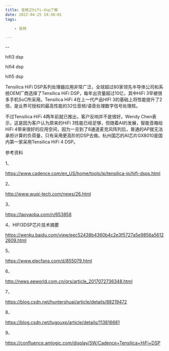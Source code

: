 ```yaml
---
title: 音频之hifi-dsp了解
date: 2022-04-25 19:38:01
tags:

	- 音频

---
```


--

hifi3 dsp

hifi4 dsp

hifi5 dsp

Tensilica HiFi DSP系列处理器应用非常广泛，全球超过80家领先半导体公司和系统OEM厂商选择了Tensilica HiFi DSP，每年出货量超过10亿，其中HiFi 3早被很多手机SoC所采用。Tensilica HiFi 4在上一代产品HIFI 3的基础上将性能提升了2倍，是业界可授权的最高性能的32位音频/语音处理数字信号处理核。



不过Tensilica HiFi 4两年前就已推出，客户反响并不是很好。Wendy Chen表示，这是因为客户认为原来的HiFi 3性能已经足够，但随着AI的发展，智能音箱给HiFi 4带来很好的应用空间，因为一旦到了8通道麦克风阵列后，普通的AP就无法承担计算的负荷量，只有采用更高阶的DSP去做。杭州国芯的AI芯片GX8010是国内第一家采用Tensilica HiFi 4 DSP。



参考资料

1、

https://www.cadence.com/en_US/home/tools/ip/tensilica-ip/hifi-dsps.html

2、

http://www.wuqi-tech.com/news/26.html

3、

https://laoyaoba.com/n/653858

4、HIFI3DSP芯片技术摘要

https://wenku.baidu.com/view/eec52438b4360b4c2e3f5727a5e9856a56122609.html

5、

https://www.elecfans.com/d/855079.html

6、

http://news.eeworld.com.cn/qrs/article_2017072736348.html

7、

https://blog.csdn.net/huntershuai/article/details/88219472

8、

https://blog.csdn.net/tugouxp/article/details/113816681

9、

https://confluence.amlogic.com/display/SW/Cadence+Tensilica+HiFi+DSP